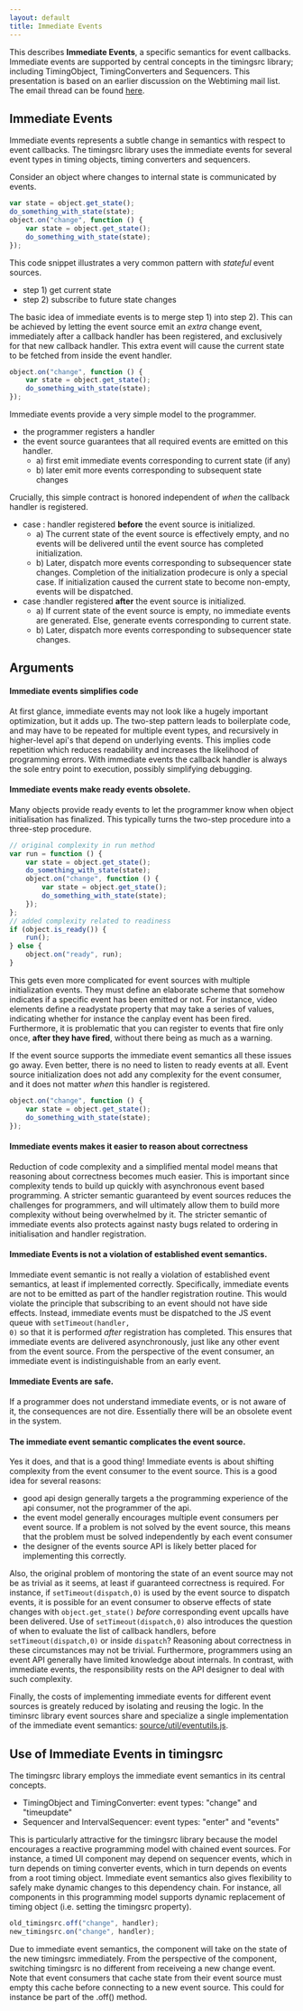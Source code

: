 ```yaml
---
layout: default
title: Immediate Events
---
```


This describes **Immediate Events**, a specific semantics for event callbacks. Immediate events are supported by central concepts in the timingsrc library; including TimingObject, TimingConverters and Sequencers. This presentation is based on an earlier discussion on the Webtiming mail list.
The email thread can be found [here](https://lists.w3.org/Archives/Public/public-webtiming/2015Jun/0005.html).


## Immediate Events

Immediate events represents a subtle change in semantics with respect to event callbacks. 
The timingsrc library uses the immediate events for several event types in timing objects, 
timing converters and sequencers.

Consider an object where changes to internal state is communicated by events. 

```javascript
var state = object.get_state();
do_something_with_state(state);
object.on("change", function () {
	var state = object.get_state();
	do_something_with_state(state);
});
```

This code snippet illustrates a very common pattern with *stateful* event sources.

- step 1) get current state
- step 2) subscribe to future state changes

The basic idea of immediate events is to merge step 1) into step 2). This can be achieved
by letting the event source emit an *extra* change event, immediately after a callback handler has been registered, 
and exclusively for that new callback handler. This extra event will cause the current state to be fetched from inside the event handler.

```javascript
object.on("change", function () {
	var state = object.get_state();
	do_something_with_state(state);
});
```

Immediate events provide a very simple model to the programmer. 

- the programmer registers a handler
- the event source guarantees that all required events are emitted on this handler. 
	- a) first emit immediate events corresponding to current state (if any)
	- b) later emit more events corresponding to subsequent state changes

Crucially, this simple contract is honored independent of *when* the callback handler is registered.

- case : handler registered **before** the event source is initialized. 
	- a) The current state of the event source is effectively empty, and no events will be delivered until the event source has completed initialization.
	- b) Later, dispatch more events corresponding to subsequencer state changes. Completion of the initialization prodecure 
	is only a special case. If initialization caused the current state to become non-empty, events will be dispatched.
- case :handler registered **after** the event source is initialized.
	- a) If current state of the event source is empty, no immediate events are generated. Else, generate events corresponding to current state.
	- b) Later, dispatch more events corresponding to subsequencer state changes. 


## Arguments

#### Immediate events simplifies code

At first glance, immediate events may not look like a hugely important optimization, but it adds up. The
two-step pattern leads to boilerplate code, and may have to be repeated for multiple event types, and recursively in
higher-level api's that depend on underlying events. This implies code repetition which
reduces readability and increases the likelihood of programming errors. With immediate events the callback
handler is always the sole entry point to execution, possibly simplifying debugging. 

#### Immediate events make ready events obsolete.

Many objects provide ready events to let the programmer know when object initialisation has finalized. 
This typically turns the two-step procedure into a three-step procedure.

```javascript
// original complexity in run method
var run = function () {
	var state = object.get_state();
	do_something_with_state(state);
	object.on("change", function () {
		var state = object.get_state();
		do_something_with_state(state);
	});
};
// added complexity related to readiness
if (object.is_ready()) {
	run();
} else {
	object.on("ready", run);	
}
```

This gets even more complicated for event sources with multiple initialization events. They must define an elaborate scheme that somehow indicates if a specific event has been emitted or not. For instance, video elements define a readystate property that may take a series of values, indicating whether for instance the canplay event has been fired. Furthermore, it is problematic that you can register to events that fire only once, **after they have fired**, without there being as much as a warning.

If the event source supports the immediate event semantics all these issues go away. Even better, there is no need to listen to ready events at all.
Event source initialization does not add any complexity for the event consumer, and it does not matter *when* this handler is registered.

```javascript
object.on("change", function () {
	var state = object.get_state();
	do_something_with_state(state);
});
```

#### Immediate events makes it easier to reason about correctness

Reduction of code complexity and a simplified mental model means that reasoning about correctness becomes much easier. 
This is important since complexity tends to build up quickly with asynchronous event based programming. 
A stricter semantic guaranteed by event sources reduces the challenges for programmers, and will ultimately allow them to build 
more complexity without being overwhelmed by it. The stricter semantic of immediate events also protects against nasty bugs related to ordering in initialisation and handler registration. 


#### Immediate Events is not a violation of established event semantics.

Immediate event semantic is not really a violation of established event semantics, at least if implemented correctly. Specifically, immediate events are not to be emitted as part of the handler registration routine. This would violate the principle that subscribing to an event should not have side effects. Instead, immediate events must be dispatched to the JS event queue with <code>setTimeout(handler, 0)</code> so that it is performed *after* registration has completed. This ensures that immediate events are delivered asynchronously, just like any other event from the event source. From the perspective of the event consumer, an immediate event is indistinguishable from an early event.

#### Immediate Events are safe.

If a programmer does not understand immediate events, or is not aware of it, the consequences are not dire. Essentially there will be an obsolete event in the system.


#### The immediate event semantic complicates the event source.

Yes it does, and that is a good thing! Immediate events is about shifting complexity from the event consumer to the event source. This is a good idea for several reasons:

- good api design generally targets a the programming experience of the api consumer, not the programmer of the api.
- the event model generally encourages multiple event consumers per event source. If a problem is not solved by the event source, this means that the problem must be solved independently by each event consumer
- the designer of the events source API is likely better placed for implementing this correctly.

Also, the original problem of montoring the state of an event source may not be as trivial as it seems, at least if guaranteed correctness is required. For instance, if <code>setTimeout(dispatch,0)</code> is used by the event source to dispatch events, it is possible for an event consumer to observe effects of state changes with <code>object.get_state()</code> *before* corresponding event upcalls have been delivered. Use of <code>setTimeout(dispatch,0)</code> also introduces the question of when to evaluate the list of callback handlers, before <code>setTimeout(dispatch,0)</code> or inside <code>dispatch</code>? Reasoning about correctness in these circumstances may not be trivial. Furthermore, programmers using an event API generally have limited knowledge about internals. In contrast, with immediate events, the responsibility rests on the API designer to deal with such complexity.

Finally, the costs of implementing immediate events for different event sources is greately reduced by isolating and reusing the logic. In the timinsrc library event sources share and specialize a single implementation of the immediate event semantics: [source/util/eventutils.js](../source/util/eventutils.js).



<a name="timingsrc"></a>

## Use of Immediate Events in timingsrc

The timingsrc library employs the immediate event semantics in its central concepts.

- TimingObject and TimingConverter: event types: "change" and "timeupdate"
- Sequencer and IntervalSequencer: event types: "enter" and "events"

This is particularly attractive for the timingsrc library because the model encourages a reactive programming model with chained event sources. For instance, a timed UI component may depend on sequencer events, which in turn depends on timing converter events, which in turn depends on events from a root timing object. Immediate event semantics also gives flexibility to safely make dynamic changes to this dependency chain. For instance, all components in this programming model supports dynamic replacement of timing object (i.e. setting the timingsrc property). 

```javascript
old_timingsrc.off("change", handler);
new_timingsrc.on("change", handler);
```
Due to immediate event semantics, the component will take on the state of the new timingsrc immediately. From the perspective of the component, switching timingsrc is no different from receiveing a new change event. Note that event consumers that cache state from their event source must empty this cache before connecting to a new event source. This could for instance be part of the .off() method. 

